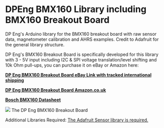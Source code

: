 # DPEng BMX160 Library including BMX160 Breakout Board
DP Eng's Arduino library for the BMX160 breakout board with raw sensor data, magnetometer calibration and AHRS examples. Credit to Adafruit for the general library structure.

DP Eng's BMX160 Breakout Board is specifically developed for this library with 3 - 5V input including I2C & SPI voltage translation/level shifting and 10k Ohm pull-ups, you can purchase it on eBay or Amazon here:

<b><a href="https://www.ebay.co.uk/itm/323835783928">DP Eng BMX160 Breakout Board eBay Link with tracked international shipping</a></b>

<b><a href="https://www.amazon.co.uk/DP-Eng-BMX160-Breakout-Board/dp/B07TDXV5DP">DP Eng BMX160 Breakout Board Amazon.co.uk</a></b>

<b><a href="https://ae-bst.resource.bosch.com/media/_tech/media/datasheets/BST-BMX160-DS000.pdf">Bosch BMX160 Datasheet</a></b>

<img src="https://i.ebayimg.com/images/g/Ez0AAOSw~PBdBhe3/s-l1600.jpg" />
The DP Eng BMX160 Breakout Board

Additional Libraries Required: 
<a href="https://github.com/adafruit/Adafruit_Sensor">The Adafruit Sensor library is required.</a>
